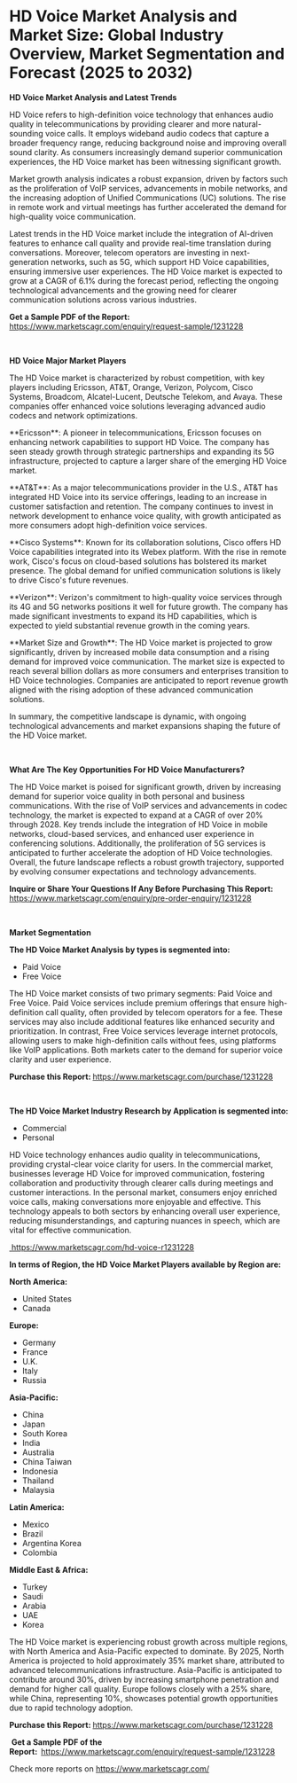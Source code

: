 <p><h1>HD Voice Market Analysis and Market Size: Global Industry Overview, Market Segmentation and Forecast (2025 to 2032)</h1></p><p><strong>HD Voice Market Analysis and Latest Trends</strong></p>
<p><p>HD Voice refers to high-definition voice technology that enhances audio quality in telecommunications by providing clearer and more natural-sounding voice calls. It employs wideband audio codecs that capture a broader frequency range, reducing background noise and improving overall sound clarity. As consumers increasingly demand superior communication experiences, the HD Voice market has been witnessing significant growth.</p><p>Market growth analysis indicates a robust expansion, driven by factors such as the proliferation of VoIP services, advancements in mobile networks, and the increasing adoption of Unified Communications (UC) solutions. The rise in remote work and virtual meetings has further accelerated the demand for high-quality voice communication.</p><p>Latest trends in the HD Voice market include the integration of AI-driven features to enhance call quality and provide real-time translation during conversations. Moreover, telecom operators are investing in next-generation networks, such as 5G, which support HD Voice capabilities, ensuring immersive user experiences. The HD Voice market is expected to grow at a CAGR of 6.1% during the forecast period, reflecting the ongoing technological advancements and the growing need for clearer communication solutions across various industries.</p></p>
<p><strong>Get a Sample PDF of the Report:&nbsp;</strong> <a href="https://www.marketscagr.com/enquiry/request-sample/1231228?utm_campaign=2941&utm_medium=2&utm_source=Github&utm_content=ia&utm_term=11032025&utm_id=hd-voice">https://www.marketscagr.com/enquiry/request-sample/1231228</a></p>
<p>&nbsp;</p>
<p><strong>HD Voice Major Market Players</strong></p>
<p><p>The HD Voice market is characterized by robust competition, with key players including Ericsson, AT&T, Orange, Verizon, Polycom, Cisco Systems, Broadcom, Alcatel-Lucent, Deutsche Telekom, and Avaya. These companies offer enhanced voice solutions leveraging advanced audio codecs and network optimizations.</p><p>**Ericsson**: A pioneer in telecommunications, Ericsson focuses on enhancing network capabilities to support HD Voice. The company has seen steady growth through strategic partnerships and expanding its 5G infrastructure, projected to capture a larger share of the emerging HD Voice market. </p><p>**AT&T**: As a major telecommunications provider in the U.S., AT&T has integrated HD Voice into its service offerings, leading to an increase in customer satisfaction and retention. The company continues to invest in network development to enhance voice quality, with growth anticipated as more consumers adopt high-definition voice services.</p><p>**Cisco Systems**: Known for its collaboration solutions, Cisco offers HD Voice capabilities integrated into its Webex platform. With the rise in remote work, Cisco's focus on cloud-based solutions has bolstered its market presence. The global demand for unified communication solutions is likely to drive Cisco's future revenues.</p><p>**Verizon**: Verizon's commitment to high-quality voice services through its 4G and 5G networks positions it well for future growth. The company has made significant investments to expand its HD capabilities, which is expected to yield substantial revenue growth in the coming years.</p><p>**Market Size and Growth**: The HD Voice market is projected to grow significantly, driven by increased mobile data consumption and a rising demand for improved voice communication. The market size is expected to reach several billion dollars as more consumers and enterprises transition to HD Voice technologies. Companies are anticipated to report revenue growth aligned with the rising adoption of these advanced communication solutions. </p><p>In summary, the competitive landscape is dynamic, with ongoing technological advancements and market expansions shaping the future of the HD Voice market.</p></p>
<p>&nbsp;</p>
<p><strong>What Are The Key Opportunities For HD Voice Manufacturers?</strong></p>
<p><p>The HD Voice market is poised for significant growth, driven by increasing demand for superior voice quality in both personal and business communications. With the rise of VoIP services and advancements in codec technology, the market is expected to expand at a CAGR of over 20% through 2028. Key trends include the integration of HD Voice in mobile networks, cloud-based services, and enhanced user experience in conferencing solutions. Additionally, the proliferation of 5G services is anticipated to further accelerate the adoption of HD Voice technologies. Overall, the future landscape reflects a robust growth trajectory, supported by evolving consumer expectations and technology advancements.</p></p>
<p><strong>Inquire or Share Your Questions If Any Before Purchasing This Report:</strong> <a href="https://www.marketscagr.com/enquiry/pre-order-enquiry/1231228?utm_campaign=2941&utm_medium=2&utm_source=Github&utm_content=ia&utm_term=11032025&utm_id=hd-voice">https://www.marketscagr.com/enquiry/pre-order-enquiry/1231228</a></p>
<p>&nbsp;</p>
<p><strong>Market Segmentation</strong></p>
<p><strong>The HD Voice Market Analysis by types is segmented into:</strong></p>
<p><ul><li>Paid Voice</li><li>Free Voice</li></ul></p>
<p><p>The HD Voice market consists of two primary segments: Paid Voice and Free Voice. Paid Voice services include premium offerings that ensure high-definition call quality, often provided by telecom operators for a fee. These services may also include additional features like enhanced security and prioritization. In contrast, Free Voice services leverage internet protocols, allowing users to make high-definition calls without fees, using platforms like VoIP applications. Both markets cater to the demand for superior voice clarity and user experience.</p></p>
<p><strong>Purchase this Report:&nbsp;</strong><a href="https://www.marketscagr.com/purchase/1231228?utm_campaign=2941&utm_medium=2&utm_source=Github&utm_content=ia&utm_term=11032025&utm_id=hd-voice">https://www.marketscagr.com/purchase/1231228</a></p>
<p>&nbsp;</p>
<p><strong>The HD Voice Market Industry Research by Application is segmented into:</strong></p>
<p><ul><li>Commercial</li><li>Personal</li></ul></p>
<p><p>HD Voice technology enhances audio quality in telecommunications, providing crystal-clear voice clarity for users. In the commercial market, businesses leverage HD Voice for improved communication, fostering collaboration and productivity through clearer calls during meetings and customer interactions. In the personal market, consumers enjoy enriched voice calls, making conversations more enjoyable and effective. This technology appeals to both sectors by enhancing overall user experience, reducing misunderstandings, and capturing nuances in speech, which are vital for effective communication.</p></p>
<p><a href="https://www.marketscagr.com/hd-voice-r1231228?utm_campaign=2941&utm_medium=2&utm_source=Github&utm_content=ia&utm_term=11032025&utm_id=hd-voice">&nbsp;https://www.marketscagr.com/hd-voice-r1231228</a></p>
<p><strong>In terms of Region, the HD Voice Market Players available by Region are:</strong></p>
<p>
    <p> <strong> North America: </strong>
        <ul>
            <li>United States</li>
            <li>Canada</li>
        </ul>
        </p> 
    <p> <strong> Europe: </strong>
        <ul>
            <li>Germany</li>
            <li>France</li>
            <li>U.K.</li>
            <li>Italy</li>
            <li>Russia</li>
        </ul>
        </p> 
    <p> <strong> Asia-Pacific: </strong>
        <ul>
            <li>China</li>
            <li>Japan</li>
            <li>South Korea</li>
            <li>India</li>
            <li>Australia</li>
            <li>China Taiwan</li>
            <li>Indonesia</li>
            <li>Thailand</li>
            <li>Malaysia</li>
        </ul>
        </p> 
    <p> <strong> Latin America: </strong>
        <ul>
            <li>Mexico</li>
            <li>Brazil</li>
            <li>Argentina Korea</li>
            <li>Colombia</li>
        </ul>
        </p> 
    <p> <strong> Middle East & Africa: </strong>
        <ul>
            <li>Turkey</li>
            <li>Saudi</li>
            <li>Arabia</li>
            <li>UAE</li>
            <li>Korea</li>
        </ul>
    </p>
    </p>
<p><p>The HD Voice market is experiencing robust growth across multiple regions, with North America and Asia-Pacific expected to dominate. By 2025, North America is projected to hold approximately 35% market share, attributed to advanced telecommunications infrastructure. Asia-Pacific is anticipated to contribute around 30%, driven by increasing smartphone penetration and demand for higher call quality. Europe follows closely with a 25% share, while China, representing 10%, showcases potential growth opportunities due to rapid technology adoption.</p></p>
<p><strong>Purchase this Report: </strong><a href="https://www.marketscagr.com/purchase/1231228?utm_campaign=2941&utm_medium=2&utm_source=Github&utm_content=ia&utm_term=11032025&utm_id=hd-voice">https://www.marketscagr.com/purchase/1231228</a></p>
<p>&nbsp;<strong>Get a Sample PDF of the Report:&nbsp;&nbsp;</strong><a href="https://www.marketscagr.com/enquiry/request-sample/1231228?utm_campaign=2941&utm_medium=2&utm_source=Github&utm_content=ia&utm_term=11032025&utm_id=hd-voice">https://www.marketscagr.com/enquiry/request-sample/1231228</a></p>
<p><strong></strong></p>
<p>Check more reports on <a href="https://www.marketscagr.com/?utm_campaign=2941&utm_medium=2&utm_source=Github&utm_content=ia&utm_term=11032025&utm_id=hd-voice">https://www.marketscagr.com/</a></p>